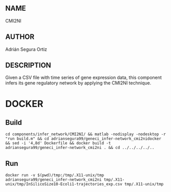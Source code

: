 ## NAME

CMI2NI

## AUTHOR

Adrián Segura Ortiz

## DESCRIPTION

Given a CSV file with time series of gene expression data, this component infers its gene regulatory network by applying the CMI2NI technique.

# DOCKER

## Build

```
cd components/infer_network/CMI2NI/ && matlab -nodisplay -nodesktop -r "run build.m" && cd adriansegura99/geneci_infer-network_cmi2nidocker && sed -i '4,8d' Dockerfile && docker build -t adriansegura99/geneci_infer-network_cmi2ni . && cd ../../../../..
```

## Run

```
docker run -v $(pwd)/tmp:/tmp/.X11-unix/tmp adriansegura99/geneci_infer-network_cmi2ni tmp/.X11-unix/tmp/InSilicoSize10-Ecoli1-trajectories_exp.csv tmp/.X11-unix/tmp
```

